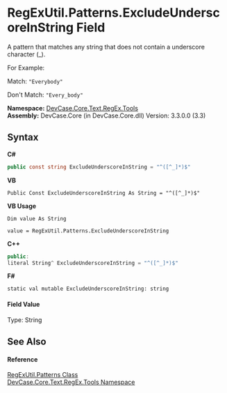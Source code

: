 # RegExUtil.Patterns.ExcludeUnderscoreInString Field
 

A pattern that matches any string that does not contain a underscore character (_). 

 For Example: 

 Match: `"Everybody"`

 Don't Match: `"Every_body"`

**Namespace:**&nbsp;<a href="N_DevCase_Core_Text_RegEx_Tools">DevCase.Core.Text.RegEx.Tools</a><br />**Assembly:**&nbsp;DevCase.Core (in DevCase.Core.dll) Version: 3.3.0.0 (3.3)

## Syntax

**C#**<br />
``` C#
public const string ExcludeUnderscoreInString = "^([^_]*)$"
```

**VB**<br />
``` VB
Public Const ExcludeUnderscoreInString As String = "^([^_]*)$"
```

**VB Usage**<br />
``` VB Usage
Dim value As String

value = RegExUtil.Patterns.ExcludeUnderscoreInString

```

**C++**<br />
``` C++
public:
literal String^ ExcludeUnderscoreInString = "^([^_]*)$"
```

**F#**<br />
``` F#
static val mutable ExcludeUnderscoreInString: string
```


#### Field Value
Type: String

## See Also


#### Reference
<a href="T_DevCase_Core_Text_RegEx_Tools_RegExUtil_Patterns">RegExUtil.Patterns Class</a><br /><a href="N_DevCase_Core_Text_RegEx_Tools">DevCase.Core.Text.RegEx.Tools Namespace</a><br />